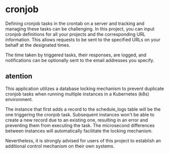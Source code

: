 # cronjob

Defining cronjob tasks in the crontab on a server and tracking and managing these tasks can be challenging. In this project, you can input cronjob definitions for all your projects and the corresponding URL information. This allows requests to be sent to the specified URLs on your behalf at the designated times.

The time taken by triggered tasks, their responses, are logged, and notifications can be optionally sent to the email addresses you specify.


## atention
This application utilizes a database locking mechanism to prevent duplicate cronjob tasks when running multiple instances in a Kubernetes (k8s) environment.

The instance that first adds a record to the schedule_logs table will be the one triggering the cronjob task. Subsequent instances won't be able to create a new record due to an existing one, resulting in an error and preventing them from executing the task. The microsecond differences between instances will automatically facilitate the locking mechanism.

Nevertheless, it is strongly advised for users of this project to establish an additional control mechanism on their own systems.
